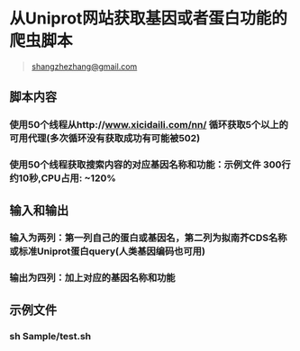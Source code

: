 # 从Uniprot网站获取基因或者蛋白功能的爬虫脚本

>shangzhezhang@gmail.com

## 脚本内容

### 使用50个线程从http://www.xicidaili.com/nn/ 循环获取5个以上的可用代理(多次循环没有获取成功有可能被502)

### 使用50个线程获取搜索内容的对应基因名称和功能：示例文件 300行约10秒,CPU占用: ~120%

## 输入和输出

### 输入为两列：第一列自己的蛋白或基因名，第二列为拟南芥CDS名称或标准Uniprot蛋白query(人类基因编码也可用)

### 输出为四列：加上对应的基因名称和功能

## 示例文件

### sh Sample/test.sh